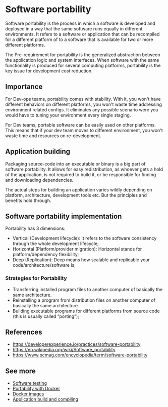 # Software portability

Software portability is the process in which a software is developed and deployed in a way that the same software runs equally in different environments. It refers to a software or application that can be recompiled for a different platform of to a software that is available for two or more different platforms.

The Pre-requirement for portability is the generalized abstraction between the application logic and system interfaces. When software with the same functionality is produced for several computing platforms, portability is the key issue for development cost reduction.

## Importance

For Dev-ops teams, portability comes with stability. With it, you won't have different behaviors on different platforms, you won't waste time addressing environment related configs. It eliminates any possible scenario were you would have to tuning your environment every single staging.

For Dev teams, portable software can be easily used on other platforms. This means that if your dev team moves to different environment, you won't waste time and resources on re-development.

## Application building

Packaging source-code into an executable or binary is a big part of software portability. It allows for easy redistribution, as whoever gets a hold of the application, is not required to build it, or be responsible for finding and downloading dependencies.

The actual steps for building an application varies wildly depending on platform, architecture, development tools etc. But the principles and benefits hold through.

## Software portability implementation

Portability has 3 dimensions:

- Vertical (Development lifecycle): It refers to the software consistency through the whole development lifecycle;
- Horizontal (Platform/provider migration): Horizontal stands for platform/dependency flexibility;
- Deep (Replication): Deep means how scalable and replicable your code/architecture/software is;

### Strategies for Portability

- Transferring installed program files to another computer of basically the same architecture.
- Reinstalling a program from distribution files on another computer of basically the same architecture.
- Building executable programs for different platforms from source code (this is usually called “porting”);

## References

- https://developerexperience.io/practices/software-portability
- https://en.wikipedia.org/wiki/Software_portability
- https://www.pcmag.com/encyclopedia/term/software-portability

## See more

- [Software testing](../tests/readme.md)
- [Portability with Docker](./docker.md)
- [Docker images](./docker_images.md)
- [Application build and compiling](./compiling.md)
